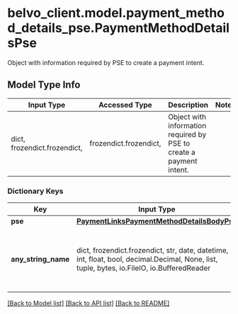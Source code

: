 # belvo_client.model.payment_method_details_pse.PaymentMethodDetailsPse

Object with information required by PSE to create a payment intent.

## Model Type Info
Input Type | Accessed Type | Description | Notes
------------ | ------------- | ------------- | -------------
dict, frozendict.frozendict,  | frozendict.frozendict,  | Object with information required by PSE to create a payment intent. | 

### Dictionary Keys
Key | Input Type | Accessed Type | Description | Notes
------------ | ------------- | ------------- | ------------- | -------------
**pse** | [**PaymentLinksPaymentMethodDetailsBodyPse**](PaymentLinksPaymentMethodDetailsBodyPse.md) | [**PaymentLinksPaymentMethodDetailsBodyPse**](PaymentLinksPaymentMethodDetailsBodyPse.md) |  | 
**any_string_name** | dict, frozendict.frozendict, str, date, datetime, int, float, bool, decimal.Decimal, None, list, tuple, bytes, io.FileIO, io.BufferedReader | frozendict.frozendict, str, BoolClass, decimal.Decimal, NoneClass, tuple, bytes, FileIO | any string name can be used but the value must be the correct type | [optional]

[[Back to Model list]](../../README.md#documentation-for-models) [[Back to API list]](../../README.md#documentation-for-api-endpoints) [[Back to README]](../../README.md)

